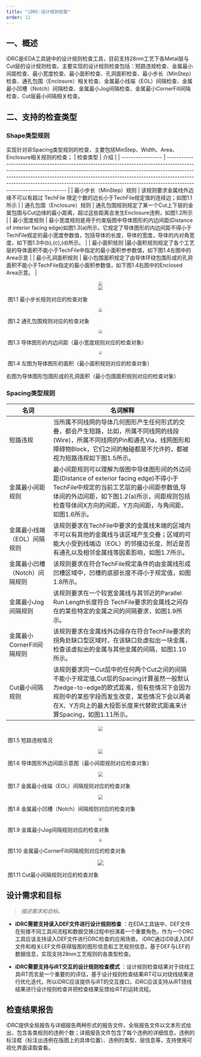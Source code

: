 ```yaml
---
title: "iDRC-设计规则检查"
order: 11
---
```



## 一、概述

iDRC是iEDA工具链中的设计规则检查工具，目前支持28nm工艺下各Metal层与Cut层的设计规则检查。主要实现的设计规则检查包括：短路违规检查、金属最小间距检查、最小宽度检查、最小面积检查、孔洞面积检查、最小步长（MinStep）检查、通孔包围（Enclosure）相关检查、金属最小线端（EOL）间隔检查、金属最小凹槽（Notch）间隔检查、金属最小Jog间隔检查、金属最小CornerFill间隔检查、Cut层最小间隔相关检查。


## 二、支持的检查类型
### Shape类型规则
实现针对非Spacing类型规则的检查，主要包括MinStep、Width、Area、Enclosure相关规则的检查；
| 检查类型              |      介绍                                                                                                                                                                                                                                                                                                                                             |
| ----------------- | ------------------------------------------------------------------------------------------------------------------------------------------------------------------------------------------------------------------------------------------------------------------------------------------------------------------------------------------------------------ |
|  最小步长（MinStep）规则  |  该规则要求金属线外边缘不可以有超过 TechFile 限定个数的边长小于TechFile规定值的连续边；如图1.1所示                                                                                            |
| 通孔包围（Enclosure）规则   |     通孔包围规则规定了某一个Cut上下层的金属包围与Cut边缘的最小距离，超过这些距离会发生Enclosure违例，如图1.2所示     |
|  最小宽度规则      | 最小宽度规则是用于约束版图中导体图形的内边间距(Distance of interior facing edge)如图1.3(a)所示，它规定了导体图形的内边间距不得小于TechFile规定的最小宽度参数值，包括导体的长度，导体的宽度，导体的内对角宽度，如下图1.3中(b),(c),(d)所示。                                             |
|   最小面积规则    |最小面积规则规定了各个工艺层的导体面积不能小于TechFile中指定的最小面积参参数值，如下图1.4左图中的Area示意                                                |
|  最小孔洞面积规则   | 最小包围面积规定了由导体环绕包围形成的孔洞面积不能小于TechFile指定的最小面积参数值，如下图1.4右图中的Enclosed Area示意。                                             |

<center><img src="/res/images/activities/contest/openDACS-23-t1/fig1.png" style="zoom:65%;" /></center>

<center><img src="/res/images/tools/tool/idrc/minstep.png" style="zoom:80%;" /></center>

​                                               图1.1 最小步长规则对应的检查对象

<center><img src="/res/images/tools/tool/idrc/enclosure.png" style="zoom:60%;" /></center>

​                                               图1.2 通孔包围规则对应的检查对象

<center><img src="/res/images/tools/tool/idrc/fig1.3.png" style="zoom:60%;" /></center>

​                                               图1.3 导体图形的内边间距（最小宽度规则对应的检查对象）
​                                                 
<center><img src="/res/images/tools/tool/idrc/fig1.4.png" style="zoom:50%;" /></center>

​                                               图1.4 左图为导体图形的面积（最小面积规则对应的检查对象）

​                                                         右图为导体图形包围形成的孔洞面积（最小包围面积规则对应的检查对象）

### Spacing类型规则
| 名词              | 名词解释                                                                                                                                                                                                                                                                                                                                                     |
| ----------------- | ------------------------------------------------------------------------------------------------------------------------------------------------------------------------------------------------------------------------------------------------------------------------------------------------------------------------------------------------------------ |
| 短路违规          | 当所属不同线网的导体几何图形产生任何形式的交叠，都会产生短路，比如，所属不同线网的线段(Wire)，所属不同线网的Pin和通孔Via，线网图形和障碍物Block，它们之间的触碰都是不允许的，都被视为短路违规如下图1.5所示。                                                                                                                                                     |
| 金属最小间距规则      | 最小间距规则可以理解为版图中导体图形间的外边间距(Distance of exterior facing edge)不得小于TechFile中规定的当前工艺层的最小间距参数值,导体间的外边间距，如下图1.2(a)所示，间距规则包括检查导体间X方向的间距，Y方向间距，与角间距，如图1.6所示。                                             |
| 金属最小线端（EOL）间隔规则    | 该规则要求在TechFile中要求的金属线末端的区域内不可以有其他的金属线与该区域产生交叠；区域的可能大小受到线端边（EOL）的邻接边长度、附近是否有通孔以及相邻金属线等因素影响，如图1.7所示。                      |
| 金属最小凹槽（Notch）间隔规则    | 该规则要求在符合TechFile规定条件的由金属线形成凹槽区域中，凹槽的底部长度不得小于规定值，如图1.8所示。                    |
| 金属最小Jog间隔规则    | 该规则要求在一个较宽金属线与其邻近的Parallel Run Length长度符合 TechFile要求的金属线之间存在的某些特定的金属之间的间隔要求，如图1.9所示。            |
| 金属最小CornerFill间隔规则    | 该规则要求在金属线外边缘存在符合TechFile要求的拐角处缺口型区域时，在该缺口处虚拟出一块金属，检查该虚拟出的金属与其他金属的间隔，如图1.10所示。          |
| Cut最小间隔规则    | 该规则要求同一Cut层中的任何两个Cut之间的间隔不能小于规定值,Cut层的Spacing计算虽然一般默认为edge-to-edge的欧式距离，但有些情况下会因为规则中的某些字段而发生改变，某些情况下会以两者在X、Y方向上的最大投影长度来代替欧式距离来计算Spacing，如图1.11所示。          |

<center><img src="/res/images/tools/tool/idrc/fig1.1.png" style="zoom:80%;" /></center>

​                                               图1.5 短路违规情况

<center><img src="/res/images/tools/tool/idrc/fig1.2.png" style="zoom:80%;" /></center>

​                                               图1.6 导体图形外边间距示意图（最小间距规则对应检查对象）

<center><img src="/res/images/tools/tool/idrc/EOL.png" style="zoom:80%;" /></center>

​                                               图1.7  金属最小线端（EOL）间隔规则对应的检查对象

<center><img src="/res/images/tools/tool/idrc/notch.png" style="zoom:80%;" /></center>

​                                               图1.8 金属最小凹槽（Notch）间隔规则对应的检查对象

<center><img src="/res/images/tools/tool/idrc/jog.png" style="zoom:50%;" /></center>

​                                               图1.9 金属最小Jog间隔规则对应的检查对象

<center><img src="/res/images/tools/tool/idrc/corner_fill.png" style="zoom:50%;" /></center>

​                                               图1.10 金属最小CornerFill间隔规则对应的检查对象

<center><img src="/res/images/tools/tool/idrc/cut_spacing.png" style="zoom:100%;" /></center>

​                                               图1.11 Cut最小间隔规则对应的检查对象

## 设计需求和目标

> *描述需求和目标。*

* **iDRC需要支持读入DEF文件进行设计规则检查**  ：在EDA工具链中，DEF文件在衔接不同工具间流程和数据交换过程中扮演着一个重要角色，作为一个DRC工具应该支持读入DEF文件进行DRC检查的应用场景。 iDRC通过iDB读入DEF文件和相关LEF文件获得版图的图形信息和工艺规则信息，基于DEF与LEF的数据信息，实现支持28nm工艺规则的各类型检查。

* **iDRC需要支持与iRT交互的设计规则检查模式** ：设计规则检查结果对于绕线工具iRT而言是一个重要的的评估，基于设计规则检查结果iRT可以对绕线结果进行优化迭代，所以iDRC应该提供与iRT的交互接口，iDRC应该支持从iRT绕线结果进行设计规则检查并把检查结果反馈给iRT的运转流程。

## 检查结果报告
iDRC提供全局报告与详细报告两种形式的报告文件，全局报告文件以文本形式给出，包含各类规则的违例个数；详细报告文件包含了每个违例的详细信息，违例的标注框（标注出违例在版图上的具体位置）、违例的类型、层信息等，支持使用可视化界面读取查看。